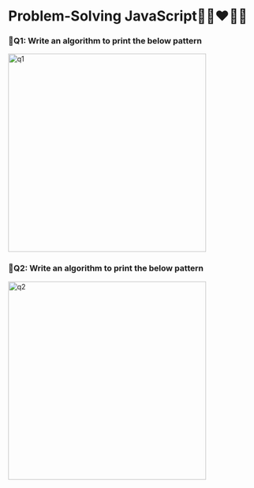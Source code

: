 # Problem-Solving JavaScript🧠👀❤️🙅‍♀️
<h3>📌Q1: Write an algorithm to print the below pattern</h2>
<img width="401" alt="q1" src="https://github.com/mriana9/Problem-Solving/assets/91687711/b2df756c-7ff3-43e5-b604-cb2043cc1213">

<h3>📌Q2: Write an algorithm to print the below pattern</h2>
<img width="401" alt="q2" src="https://github.com/mriana9/Problem-Solving/assets/91687711/3cd35526-4467-48ec-bea4-d3ab50eb6ce3">
